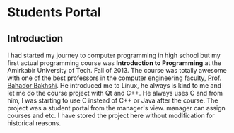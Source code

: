 # Students Portal

## Introduction

I had started my journey to computer programming in high school but my first actual programming course was **Introduction to Programming**
at the Amirkabir University of Tech. Fall of 2013.
The course was totally awesome with one of the best professors in the computer engineering faculty, [Prof. Bahador Bakhshi](https://github.com/bahador-bakhshi).
He introduced me to Linux, he always is kind to me and let me do the course project with Qt and C++.
He always uses C and from him, I was starting to use C instead of C++ or Java after the course.
The project was a student portal from the manager's view. manager can assign courses and etc.
I have stored the project here without modification for historical reasons.
